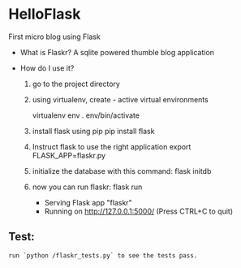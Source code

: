 # HelloFlask
First micro blog using Flask

- What is Flaskr?
  A sqlite powered thumble blog application

- How do I use it?

	1. go to the project directory
	
	2. using virtualenv, create - active virtual environments
	  	
	   virtualenv env
	   . env/bin/activate
	
	3. install flask using pip
	   pip install flask
	
	4. Instruct flask to use the right application
           export FLASK_APP=flaskr.py

	5. initialize the database with this command:
	   flask initdb

	6. now you can run flaskr:
	   flask run

		 * Serving Flask app "flaskr"
 		 * Running on http://127.0.0.1:5000/ (Press CTRL+C to quit)


## Test:
	
	run `python /flaskr_tests.py` to see the tests pass.

